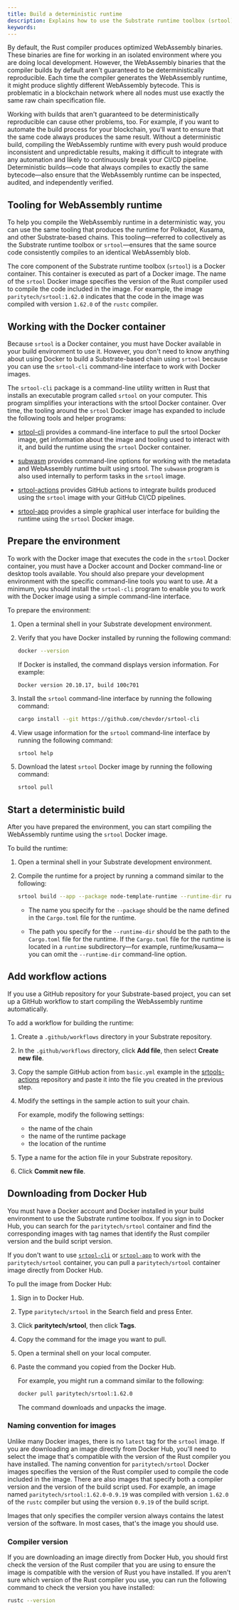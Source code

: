 ```yaml
---
title: Build a deterministic runtime
description: Explains how to use the Substrate runtime toolbox (srtool) and Docker to build the WebAssembly runtime for Substrate-based chains.
keywords:
---
```


By default, the Rust compiler produces optimized WebAssembly binaries. 
These binaries are fine for working in an isolated environment where you are doing local development.
However, the WebAssembly binaries that the compiler builds by default aren't guaranteed to be deterministically reproducible.
Each time the compiler generates the WebAssembly runtime, it might produce slightly different WebAssembly bytecode. 
This is problematic in a blockchain network where all nodes must use exactly the same raw chain specification file.

Working with builds that aren't guaranteed to be deterministically reproducible can cause other problems, too.
For example, if you want to automate the build process for your blockchain, you'll want to ensure that the same code always produces the same result.
Without a deterministic build, compiling the WebAssembly runtime with every push would produce inconsistent and unpredictable results, making it difficult to integrate with any automation and likely to continuously break your CI/CD pipeline.
Deterministic builds—code that always compiles to exactly the same bytecode—also ensure that the WebAssembly runtime can be inspected, audited, and independently verified.

## Tooling for WebAssembly runtime

To help you compile the WebAssembly runtime in a deterministic way, you can use the same tooling that produces the runtime for Polkadot, Kusama, and other Substrate-based chains.
This tooling—referred to collectively as the Substrate runtime toolbox or `srtool`—ensures that the same source code consistently compiles to an identical WebAssembly blob.

The core component of the Substrate runtime toolbox (`srtool`) is a Docker container.
This container is executed as part of a Docker image.
The name of the `srtool` Docker image specifies the version of the Rust compiler used to compile the code included in the image.
For example, the image `paritytech/srtool:1.62.0` indicates that the code in the image was compiled with version `1.62.0` of the `rustc` compiler.

## Working with the Docker container

Because `srtool` is a Docker container, you must have Docker available in your build environment to use it.
However, you don't need to know anything about using Docker to build a Substrate-based chain using `srtool` because you can use the `srtool-cli` command-line interface to work with Docker images.

The `srtool-cli` package is a command-line utility written in Rust that installs an executable program called `srtool` on your computer. 
This program simplifies your interactions with the srtool Docker container. 
Over time, the tooling around the `srtool` Docker image has expanded to include the following tools and helper programs:

- [srtool-cli](https://github.com/chevdor/srtool-cli) provides a command-line interface to pull the srtool Docker image, get information about the image and tooling used to interact with it, and build the runtime using the `srtool` Docker container.

- [subwasm](https://github.com/chevdor/subwasm) provides command-line options for working with the metadata and WebAssembly runtime built using srtool. The `subwasm` program is also used internally to perform tasks in the `srtool` image.

- [srtool-actions](https://github.com/chevdor/srtool-actions) provides GitHub actions to integrate builds produced using the `srtool` image with your GitHub CI/CD pipelines.
  
- [srtool-app](https://gitlab.com/chevdor/srtool-app) provides a simple graphical user interface for building the runtime using the `srtool` Docker image.

## Prepare the environment

To work with the Docker image that executes the code in the `srtool` Docker container, you must have a Docker account and Docker command-line or desktop tools available.
You should also prepare your development environment with the specific command-line tools you want to use.
At a minimum, you should install the `srtool-cli` program to enable you to work with the Docker image using a simple command-line interface.

To prepare the environment:

1. Open a terminal shell in your Substrate development environment.

2. Verify that you have Docker installed by running the following command:
   
   ```bash
   docker --version
   ```

   If Docker is installed, the command displays version information.
   For example:

   ```text
   Docker version 20.10.17, build 100c701
   ```

3. Install the `srtool` command-line interface by running the following command:
   
   ```bash
   cargo install --git https://github.com/chevdor/srtool-cli
   ```

4. View usage information for the `srtool` command-line interface by running the following command:
   
   ```bash
   srtool help
   ```

4. Download the latest `srtool` Docker image by running the following command:
   
   ```bash
   srtool pull
   ```

## Start a deterministic build

After you have prepared the environment, you can start compiling the WebAssembly runtime using the `srtool` Docker image.

To build the runtime:

1. Open a terminal shell in your Substrate development environment.

2. Compile the runtime for a project by running a command similar to the following:
   
   ```bash
   srtool build --app --package node-template-runtime --runtime-dir runtime
   ```

   - The name you specify for the `--package` should be the name defined in the `Cargo.toml` file for the runtime.
   
   - The path you specify for the `--runtime-dir` should be the path to the  `Cargo.toml` file for the runtime.
     If the `Cargo.toml` file for the runtime is located in a `runtime` subdirectory—for example, runtime/kusama—you can omit the  `--runtime-dir` command-line option.

## Add workflow actions

If you use a GitHub repository for your Substrate-based project, you can set up a GitHub workflow to start compiling the WebAssembly runtime automatically.

To add a workflow for building the runtime:

1. Create a `.github/workflows` directory in your Substrate repository.

1. In the `.github/workflows` directory, click **Add file**, then select **Create new file**.
   
1. Copy the sample GitHub action from `basic.yml` example in the [srtools-actions](https://github.com/chevdor/srtool-actions) repository and paste it into the file you created in the previous step.

1. Modify the settings in the sample action to suit your chain.
   
   For example, modify the following settings:

   - the name of the chain
   - the name of the runtime package
   - the location of the runtime
   
2. Type a name for the action file in your Substrate repository.

3. Click **Commit new file**.

## Downloading from Docker Hub

You must have a Docker account and Docker installed in your build environment to use the Substrate runtime toolbox.
If you sign in to Docker Hub, you can search for the `paritytech/srtool` container and find the corresponding images with tag names that identify the Rust compiler version and the build script version.

If you don't want to use [`srtool-cli`](/reference/command-line-tools/srtool/#srtool-cli) or [`srtool-app`](https://gitlab.com/chevdor/srtool-app) to work with the  `paritytech/srtool` container, you can pull a `paritytech/srtool` container image directly from Docker Hub.

To pull the image from Docker Hub:

1. Sign in to Docker Hub.

2. Type `paritytech/srtool` in the Search field and press Enter.

3. Click **paritytech/srtool**, then click **Tags**.

4. Copy the command for the image you want to pull.
   
5. Open a terminal shell on your local computer.
   
6. Paste the command you copied from the Docker Hub.
   
   For example, you might run a command similar to the following:

   ```bash
   docker pull paritytech/srtool:1.62.0
   ```

   The command downloads and unpacks the image.

### Naming convention for images

Unlike many Docker images, there is no `latest` tag for the `srtool` image.
If you are downloading an image directly from Docker Hub, you'll need to select the image that's compatible with the version of the Rust compiler you have installed. 
The naming convention for `paritytech/srtool` Docker images specifies the version of the Rust compiler used to compile the code included in the image.
There are also images that specify both a compiler version and the version of the build script used.
For example, an image named `paritytech/srtool:1.62.0-0.9.19` was compiled with version `1.62.0` of the `rustc` compiler but using the version `0.9.19` of the build script.

Images that only specifies the compiler version always contains the latest version of the software.
In most cases, that's the image you should use.

### Compiler version

If you are downloading an image directly from Docker Hub, you should first check the version of the Rust compiler that you are using to ensure the image is compatible with the version of Rust you have installed.
If you aren't sure which version of the Rust compiler you use, you can run the following command to check the version you have installed:

```bash
rustc --version
```
